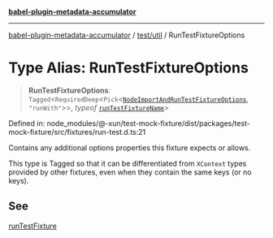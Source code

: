 [**babel-plugin-metadata-accumulator**](../../../README.md)

***

[babel-plugin-metadata-accumulator](../../../README.md) / [test/util](../README.md) / RunTestFixtureOptions

# Type Alias: RunTestFixtureOptions

> **RunTestFixtureOptions**: `Tagged`\<`RequiredDeep`\<`Pick`\<[`NodeImportAndRunTestFixtureOptions`](NodeImportAndRunTestFixtureOptions.md), `"runWith"`\>\>, *typeof* [`runTestFixtureName`](../variables/runTestFixtureName.md)\>

Defined in: node\_modules/@-xun/test-mock-fixture/dist/packages/test-mock-fixture/src/fixtures/run-test.d.ts:21

Contains any additional options properties this fixture expects or allows.

This type is Tagged so that it can be differentiated from `XContext`
types provided by other fixtures, even when they contain the same keys (or no
keys).

## See

[runTestFixture](../functions/runTestFixture.md)
